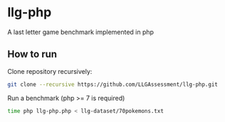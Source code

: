 # llg-php
A last letter game benchmark implemented in php

## How to run
Clone repository recursively:

```bash
git clone --recursive https://github.com/LLGAssessment/llg-php.git
```

Run a benchmark (php >= 7 is required)

```bash
time php llg-php.php < llg-dataset/70pokemons.txt
```
